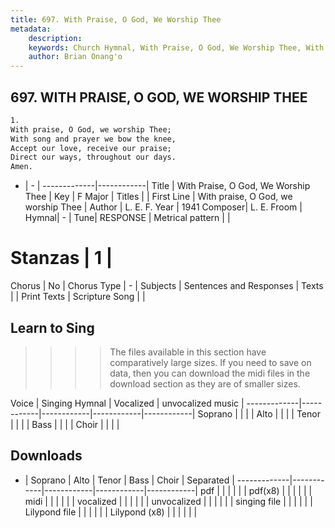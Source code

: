```yaml
---
title: 697. With Praise, O God, We Worship Thee
metadata:
    description: 
    keywords: Church Hymnal, With Praise, O God, We Worship Thee, With praise, O God, we worship Thee, 
    author: Brian Onang'o
---
```



## 697. WITH PRAISE, O GOD, WE WORSHIP THEE

```txt
1.
With praise, O God, we worship Thee; 
With song and prayer we bow the knee, 
Accept our love, receive our praise; 
Direct our ways, throughout our days. 
Amen.
```

- |   -  |
-------------|------------|
Title | With Praise, O God, We Worship Thee |
Key | F Major |
Titles |  |
First Line | With praise, O God, we worship Thee |
Author | L. E. F.
Year | 1941
Composer| L. E. Froom |
Hymnal|  - |
Tune| RESPONSE |
Metrical pattern | |
# Stanzas | 1 |
Chorus | No |
Chorus Type | - |
Subjects | Sentences and Responses |
Texts |  |
Print Texts | 
Scripture Song |  |
  
## Learn to Sing

>>>> The files available in this section have comparatively large sizes. If you need to save on data, then you can download the midi files in the download section as they are of smaller sizes.

Voice |  Singing Hymnal | Vocalized | unvocalized music |
-------------|------------|------------|------------|------------|
Soprano | | | |
Alto | | | |
Tenor | | | |
Bass | | | |
Choir | | | |

## Downloads

- |  Soprano | Alto | Tenor | Bass | Choir | Separated |
-------------|------------|------------|------------|------------|
pdf | | | | | |
pdf(x8) | | | | | |
midi | | | | | |
vocalized | | | | | |
unvocalized | | | | | |
singing file | | | | | |
Lilypond file | | | | | |
Lilypond (x8) | | | | | |
  